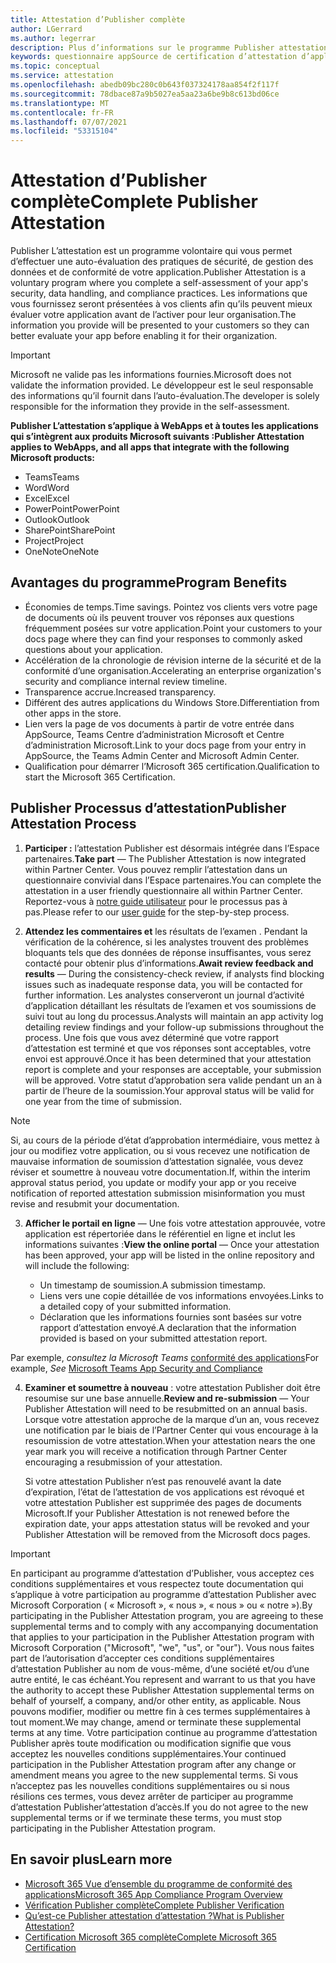 ```yaml
---
title: Attestation d’Publisher complète
author: LGerrard
ms.author: legerrar
description: Plus d’informations sur le programme Publisher attestation d’attestation d’accès
keywords: questionnaire appSource de certification d’attestation d’application 365
ms.topic: conceptual
ms.service: attestation
ms.openlocfilehash: abedb09bc280c0b643f037324178aa854f2f117f
ms.sourcegitcommit: 78dbace87a9b5027ea5aa23a6be9b8c613bd06ce
ms.translationtype: MT
ms.contentlocale: fr-FR
ms.lasthandoff: 07/07/2021
ms.locfileid: "53315104"
---
```

# <a name="complete-publisher-attestation"></a><span data-ttu-id="9b7ef-104">Attestation d’Publisher complète</span><span class="sxs-lookup"><span data-stu-id="9b7ef-104">Complete Publisher Attestation</span></span>

<span data-ttu-id="9b7ef-105">Publisher L’attestation est un programme volontaire qui vous permet d’effectuer une auto-évaluation des pratiques de sécurité, de gestion des données et de conformité de votre application.</span><span class="sxs-lookup"><span data-stu-id="9b7ef-105">Publisher Attestation is a voluntary program where you complete a self-assessment of your app's security, data handling, and compliance practices.</span></span> <span data-ttu-id="9b7ef-106">Les informations que vous fournissez seront présentées à vos clients afin qu’ils peuvent mieux évaluer votre application avant de l’activer pour leur organisation.</span><span class="sxs-lookup"><span data-stu-id="9b7ef-106">The information you provide will be presented to your customers so they can better evaluate your app before enabling it for their organization.</span></span> 

> [!IMPORTANT]
> <span data-ttu-id="9b7ef-107">Microsoft ne valide pas les informations fournies.</span><span class="sxs-lookup"><span data-stu-id="9b7ef-107">Microsoft does not validate the information provided.</span></span> <span data-ttu-id="9b7ef-108">Le développeur est le seul responsable des informations qu’il fournit dans l’auto-évaluation.</span><span class="sxs-lookup"><span data-stu-id="9b7ef-108">The developer is solely responsible for the information they provide in the self-assessment.</span></span> 

<span data-ttu-id="9b7ef-109">**Publisher L’attestation s’applique à WebApps et à toutes les applications qui s’intègrent aux produits Microsoft suivants :**</span><span class="sxs-lookup"><span data-stu-id="9b7ef-109">**Publisher Attestation applies to WebApps, and all apps that integrate with the following Microsoft products:**</span></span>
- <span data-ttu-id="9b7ef-110">Teams</span><span class="sxs-lookup"><span data-stu-id="9b7ef-110">Teams</span></span>
- <span data-ttu-id="9b7ef-111">Word</span><span class="sxs-lookup"><span data-stu-id="9b7ef-111">Word</span></span>
- <span data-ttu-id="9b7ef-112">Excel</span><span class="sxs-lookup"><span data-stu-id="9b7ef-112">Excel</span></span>
- <span data-ttu-id="9b7ef-113">PowerPoint</span><span class="sxs-lookup"><span data-stu-id="9b7ef-113">PowerPoint</span></span> 
- <span data-ttu-id="9b7ef-114">Outlook</span><span class="sxs-lookup"><span data-stu-id="9b7ef-114">Outlook</span></span>
- <span data-ttu-id="9b7ef-115">SharePoint</span><span class="sxs-lookup"><span data-stu-id="9b7ef-115">SharePoint</span></span>
- <span data-ttu-id="9b7ef-116">Project</span><span class="sxs-lookup"><span data-stu-id="9b7ef-116">Project</span></span>
- <span data-ttu-id="9b7ef-117">OneNote</span><span class="sxs-lookup"><span data-stu-id="9b7ef-117">OneNote</span></span>


## <a name="program-benefits"></a><span data-ttu-id="9b7ef-118">Avantages du programme</span><span class="sxs-lookup"><span data-stu-id="9b7ef-118">Program Benefits</span></span>
- <span data-ttu-id="9b7ef-119">Économies de temps.</span><span class="sxs-lookup"><span data-stu-id="9b7ef-119">Time savings.</span></span> <span data-ttu-id="9b7ef-120">Pointez vos clients vers votre page de documents où ils peuvent trouver vos réponses aux questions fréquemment posées sur votre application.</span><span class="sxs-lookup"><span data-stu-id="9b7ef-120">Point your customers to your docs page where they can find your responses to commonly asked questions about your application.</span></span> 
- <span data-ttu-id="9b7ef-121">Accélération de la chronologie de révision interne de la sécurité et de la conformité d’une organisation.</span><span class="sxs-lookup"><span data-stu-id="9b7ef-121">Accelerating an enterprise organization's security and compliance internal review timeline.</span></span>
- <span data-ttu-id="9b7ef-122">Transparence accrue.</span><span class="sxs-lookup"><span data-stu-id="9b7ef-122">Increased transparency.</span></span>
- <span data-ttu-id="9b7ef-123">Différent des autres applications du Windows Store.</span><span class="sxs-lookup"><span data-stu-id="9b7ef-123">Differentiation from other apps in the store.</span></span> 
- <span data-ttu-id="9b7ef-124">Lien vers la page de vos documents à partir de votre entrée dans AppSource, Teams Centre d’administration Microsoft et Centre d’administration Microsoft.</span><span class="sxs-lookup"><span data-stu-id="9b7ef-124">Link to your docs page from your entry in AppSource, the Teams Admin Center and Microsoft Admin Center.</span></span> 
- <span data-ttu-id="9b7ef-125">Qualification pour démarrer l’Microsoft 365 certification.</span><span class="sxs-lookup"><span data-stu-id="9b7ef-125">Qualification to start the Microsoft 365 Certification.</span></span>
 

## <a name="publisher-attestation-process"></a><span data-ttu-id="9b7ef-126">Publisher Processus d’attestation</span><span class="sxs-lookup"><span data-stu-id="9b7ef-126">Publisher Attestation Process</span></span>

1. <span data-ttu-id="9b7ef-127">**Participer :** l’attestation Publisher est désormais intégrée dans l’Espace partenaires.</span><span class="sxs-lookup"><span data-stu-id="9b7ef-127">**Take part** — The Publisher Attestation is now integrated within Partner Center.</span></span> <span data-ttu-id="9b7ef-128">Vous pouvez remplir l’attestation dans un questionnaire convivial dans l’Espace partenaires.</span><span class="sxs-lookup"><span data-stu-id="9b7ef-128">You can complete the attestation in a user friendly questionnaire all within Partner Center.</span></span> <span data-ttu-id="9b7ef-129">Reportez-vous à [notre guide utilisateur](https://docs.microsoft.com/microsoft-365-app-certification/docs/userguide) pour le processus pas à pas.</span><span class="sxs-lookup"><span data-stu-id="9b7ef-129">Please refer to our [user guide](https://docs.microsoft.com/microsoft-365-app-certification/docs/userguide) for the step-by-step process.</span></span>

2. <span data-ttu-id="9b7ef-130">**Attendez les commentaires et** les résultats de l’examen . Pendant la vérification de la cohérence, si les analystes trouvent des problèmes bloquants tels que des données de réponse insuffisantes, vous serez contacté pour obtenir plus d’informations.</span><span class="sxs-lookup"><span data-stu-id="9b7ef-130">**Await review feedback and results** — During the consistency-check review, if analysts find blocking issues such as inadequate response data, you will be contacted for further information.</span></span> <span data-ttu-id="9b7ef-131">Les analystes conserveront un journal d’activité d’application détaillant les résultats de l’examen et vos soumissions de suivi tout au long du processus.</span><span class="sxs-lookup"><span data-stu-id="9b7ef-131">Analysts will maintain an app activity log detailing review findings and your follow-up submissions throughout the process.</span></span> <span data-ttu-id="9b7ef-132">Une fois que vous avez déterminé que votre rapport d’attestation est terminé et que vos réponses sont acceptables, votre envoi est approuvé.</span><span class="sxs-lookup"><span data-stu-id="9b7ef-132">Once it has been determined that your attestation report is complete and your responses are acceptable, your submission will be approved.</span></span> <span data-ttu-id="9b7ef-133">Votre statut d’approbation sera valide pendant un an à partir de l’heure de la soumission.</span><span class="sxs-lookup"><span data-stu-id="9b7ef-133">Your approval status will be valid for one year from the time of submission.</span></span>

> [!NOTE]
> <span data-ttu-id="9b7ef-134">Si, au cours de la période d’état d’approbation intermédiaire, vous mettez à jour ou modifiez votre application, ou si vous recevez une notification de mauvaise information de soumission d’attestation signalée, vous devez réviser et soumettre à nouveau votre documentation.</span><span class="sxs-lookup"><span data-stu-id="9b7ef-134">If, within the interim approval status period, you update or modify your app or you receive notification of reported attestation submission misinformation you must revise and resubmit your documentation.</span></span>

3. <span data-ttu-id="9b7ef-135">**Afficher le portail en ligne** — Une fois votre attestation approuvée, votre application est répertoriée dans le référentiel en ligne et inclut les informations suivantes :</span><span class="sxs-lookup"><span data-stu-id="9b7ef-135">**View the online portal** — Once your attestation has been approved, your app will be listed in the online repository and will include the following:</span></span>

   - <span data-ttu-id="9b7ef-136">Un timestamp de soumission.</span><span class="sxs-lookup"><span data-stu-id="9b7ef-136">A submission timestamp.</span></span>
   - <span data-ttu-id="9b7ef-137">Liens vers une copie détaillée de vos informations envoyées.</span><span class="sxs-lookup"><span data-stu-id="9b7ef-137">Links to a detailed copy of your submitted information.</span></span>
   - <span data-ttu-id="9b7ef-138">Déclaration que les informations fournies sont basées sur votre rapport d’attestation envoyé.</span><span class="sxs-lookup"><span data-stu-id="9b7ef-138">A declaration that the information provided is based on your submitted attestation report.</span></span>

<span data-ttu-id="9b7ef-139">Par exemple, *consultez la Microsoft Teams* [conformité des applications](../teams/teams-apps.md)</span><span class="sxs-lookup"><span data-stu-id="9b7ef-139">For example, *See* [Microsoft Teams App Security and Compliance](../teams/teams-apps.md)</span></span>

4. <span data-ttu-id="9b7ef-140">**Examiner et soumettre à nouveau** : votre attestation Publisher doit être resoumise sur une base annuelle.</span><span class="sxs-lookup"><span data-stu-id="9b7ef-140">**Review and re-submission** — Your Publisher Attestation will need to be resubmitted on an annual basis.</span></span> <span data-ttu-id="9b7ef-141">Lorsque votre attestation approche de la marque d’un an, vous recevez une notification par le biais de l’Partner Center qui vous encourage à la resoumission de votre attestation.</span><span class="sxs-lookup"><span data-stu-id="9b7ef-141">When your attestation nears the one year mark you will receive a notification through Partner Center encouraging a resubmission of your attestation.</span></span> 

   <span data-ttu-id="9b7ef-142">Si votre attestation Publisher n’est pas renouvelé avant la date d’expiration, l’état de l’attestation de vos applications est révoqué et votre attestation Publisher est supprimée des pages de documents Microsoft.</span><span class="sxs-lookup"><span data-stu-id="9b7ef-142">If your Publisher Attestation is not renewed before the expiration date, your apps attestation status will be revoked and your Publisher Attestation will be removed from the Microsoft docs pages.</span></span> 

>[!IMPORTANT]
><span data-ttu-id="9b7ef-143">En participant au programme d’attestation d’Publisher, vous acceptez ces conditions supplémentaires et vous respectez toute documentation qui s’applique à votre participation au programme d’attestation Publisher avec Microsoft Corporation ( « Microsoft », « nous », « nous » ou « notre »).</span><span class="sxs-lookup"><span data-stu-id="9b7ef-143">By participating in the Publisher Attestation program, you are agreeing to these supplemental terms and to comply with any accompanying documentation that applies to your participation in the Publisher Attestation program with Microsoft Corporation ("Microsoft", "we", "us", or "our").</span></span> <span data-ttu-id="9b7ef-144">Vous nous faites part de l’autorisation d’accepter ces conditions supplémentaires d’attestation Publisher au nom de vous-même, d’une société et/ou d’une autre entité, le cas échéant.</span><span class="sxs-lookup"><span data-stu-id="9b7ef-144">You represent and warrant to us that you have the authority to accept these Publisher Attestation supplemental terms on behalf of yourself, a company, and/or other entity, as applicable.</span></span> <span data-ttu-id="9b7ef-145">Nous pouvons modifier, modifier ou mettre fin à ces termes supplémentaires à tout moment.</span><span class="sxs-lookup"><span data-stu-id="9b7ef-145">We may change, amend or terminate these supplemental terms at any time.</span></span> <span data-ttu-id="9b7ef-146">Votre participation continue au programme d’attestation Publisher après toute modification ou modification signifie que vous acceptez les nouvelles conditions supplémentaires.</span><span class="sxs-lookup"><span data-stu-id="9b7ef-146">Your continued participation in the Publisher Attestation program after any change or amendment means you agree to the new supplemental terms.</span></span> <span data-ttu-id="9b7ef-147">Si vous n’acceptez pas les nouvelles conditions supplémentaires ou si nous résilions ces termes, vous devez arrêter de participer au programme d’attestation Publisher’attestation d’accès.</span><span class="sxs-lookup"><span data-stu-id="9b7ef-147">If you do not agree to the new supplemental terms or if we terminate these terms, you must stop participating in the Publisher Attestation program.</span></span>

## <a name="learn-more"></a><span data-ttu-id="9b7ef-148">En savoir plus</span><span class="sxs-lookup"><span data-stu-id="9b7ef-148">Learn more</span></span>

* [<span data-ttu-id="9b7ef-149">Microsoft 365 Vue d’ensemble du programme de conformité des applications</span><span class="sxs-lookup"><span data-stu-id="9b7ef-149">Microsoft 365 App Compliance Program Overview</span></span>](~/overview.md)  
* [<span data-ttu-id="9b7ef-150">Vérification Publisher complète</span><span class="sxs-lookup"><span data-stu-id="9b7ef-150">Complete Publisher Verification</span></span>](https://docs.microsoft.com/azure/active-directory/develop/mark-app-as-publisher-verified)  
* [<span data-ttu-id="9b7ef-151">Qu’est-ce Publisher attestation d’attestation ?</span><span class="sxs-lookup"><span data-stu-id="9b7ef-151">What is Publisher Attestation?</span></span>](~/docs/enterprise-app-attestation-guide.md)  
* [<span data-ttu-id="9b7ef-152">Certification Microsoft 365 complète</span><span class="sxs-lookup"><span data-stu-id="9b7ef-152">Complete Microsoft 365 Certification</span></span>](~/docs/certification.md)
